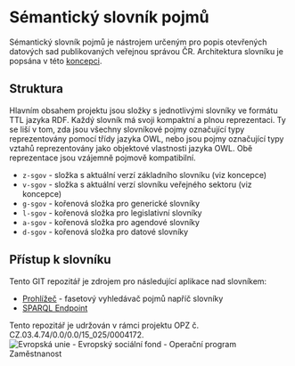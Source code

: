 # Sémantický slovník pojmů

Sémantický slovník pojmů je nástrojem určeným pro popis otevřených datových sad publikovaných veřejnou správou ČR. Architektura slovníku je popsána v této [koncepci](https://opendata.gov.cz/dokumenty:s%C3%A9mantick%C3%BD-slovn%C3%ADk-pojm%C5%AF:start).

## Struktura
Hlavním obsahem projektu jsou složky s jednotlivými slovníky ve formátu TTL jazyka RDF. Každý slovník má svoji kompaktní a plnou reprezentaci. Ty se liší v tom, zda jsou všechny slovníkové pojmy označující typy reprezentovány pomocí třídy jazyka OWL, nebo jsou pojmy označující typy vztahů reprezentovány jako objektové vlastnosti jazyka OWL. Obě reprezentace jsou vzájemně pojmově kompatibilní.
* `z-sgov` - složka s aktuální verzí základního slovníku (viz koncepce)
* `v-sgov` - složka s aktuální verzí slovníku veřejného sektoru (viz koncepce)
* `g-sgov` - kořenová složka pro generické slovníky
* `l-sgov` - kořenová složka pro legislativní slovníky
* `a-sgov` - kořenová složka pro agendové slovníky
* `d-sgov` - kořenová složka pro datové slovníky

## Přístup k slovníku
Tento GIT repozitář je zdrojem pro následující aplikace nad slovníkem:
* [Prohlížeč](https://slovník.gov.cz/prohlížeč) - fasetový vyhledávač pojmů napříč slovníky
* [SPARQL Endpoint](https://slovník.gov.cz/sparql)

Tento repozitář je udržován v rámci projektu OPZ č. CZ.03.4.74/0.0/0.0/15_025/0004172.
![Evropská unie - Evropský sociální fond - Operační program Zaměstnanost](https://data.gov.cz/images/ozp_logo_cz.jpg)
